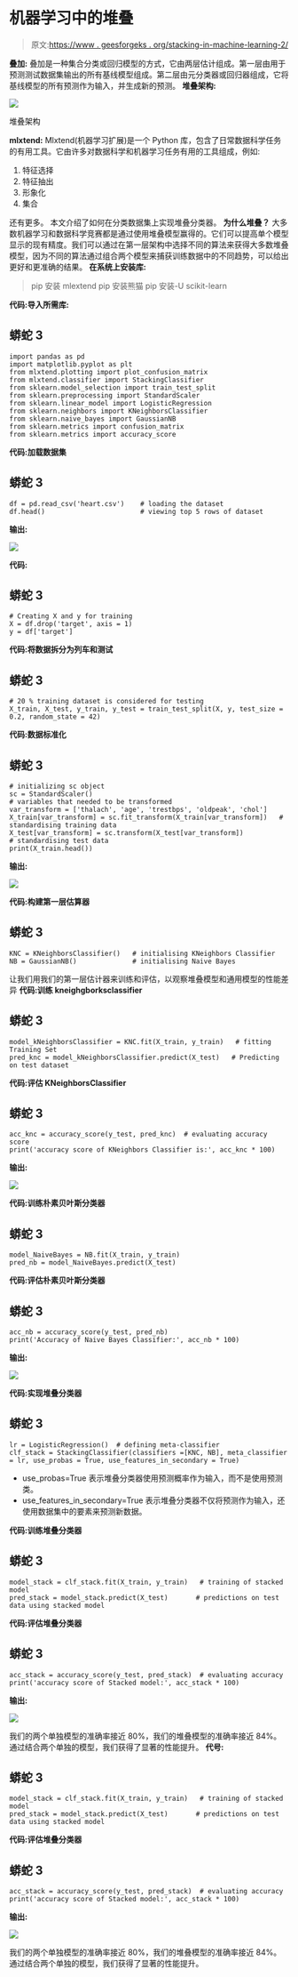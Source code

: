 # 机器学习中的堆叠

> 原文:[https://www . geesforgeks . org/stacking-in-machine-learning-2/](https://www.geeksforgeeks.org/stacking-in-machine-learning-2/)

**叠加:**
叠加是一种集合分类或回归模型的方式，它由两层估计组成。第一层由用于预测测试数据集输出的所有基线模型组成。第二层由元分类器或回归器组成，它将基线模型的所有预测作为输入，并生成新的预测。
**堆叠架构:**

![](img/b051ca4a97771c55f10989c13f7e2982.png)

堆叠架构

**mlxtend:**
Mlxtend(机器学习扩展)是一个 Python 库，包含了日常数据科学任务的有用工具。它由许多对数据科学和机器学习任务有用的工具组成，例如:

1.  特征选择
2.  特征抽出
3.  形象化
4.  集合

还有更多。
本文介绍了如何在分类数据集上实现堆叠分类器。
**为什么堆叠？**
大多数机器学习和数据科学竞赛都是通过使用堆叠模型赢得的。它们可以提高单个模型显示的现有精度。我们可以通过在第一层架构中选择不同的算法来获得大多数堆叠模型，因为不同的算法通过组合两个模型来捕获训练数据中的不同趋势，可以给出更好和更准确的结果。
**在系统上安装库:**

> pip 安装 mlextend
> pip 安装熊猫
> pip 安装-U scikit-learn

**代码:导入所需库:**

## 蟒蛇 3

```
import pandas as pd
import matplotlib.pyplot as plt
from mlxtend.plotting import plot_confusion_matrix
from mlxtend.classifier import StackingClassifier
from sklearn.model_selection import train_test_split
from sklearn.preprocessing import StandardScaler
from sklearn.linear_model import LogisticRegression
from sklearn.neighbors import KNeighborsClassifier
from sklearn.naive_bayes import GaussianNB
from sklearn.metrics import confusion_matrix
from sklearn.metrics import accuracy_score
```

**代码:加载数据集**

## 蟒蛇 3

```
df = pd.read_csv('heart.csv')    # loading the dataset
df.head()                        # viewing top 5 rows of dataset
```

**输出:**

![](img/a6fc6695a1ca9b46bc282700dbdc814e.png)

**代码:**

## 蟒蛇 3

```
# Creating X and y for training
X = df.drop('target', axis = 1)
y = df['target']
```

**代码:将数据拆分为列车和测试**

## 蟒蛇 3

```
# 20 % training dataset is considered for testing
X_train, X_test, y_train, y_test = train_test_split(X, y, test_size = 0.2, random_state = 42)
```

**代码:数据标准化**

## 蟒蛇 3

```
# initializing sc object
sc = StandardScaler() 
# variables that needed to be transformed
var_transform = ['thalach', 'age', 'trestbps', 'oldpeak', 'chol']
X_train[var_transform] = sc.fit_transform(X_train[var_transform])   # standardising training data
X_test[var_transform] = sc.transform(X_test[var_transform])            # standardising test data
print(X_train.head())
```

**输出:**

![](img/370a268476f680644205daee1472a8bd.png)

**代码:构建第一层估算器**

## 蟒蛇 3

```
KNC = KNeighborsClassifier()   # initialising KNeighbors Classifier
NB = GaussianNB()              # initialising Naive Bayes
```

让我们用我们的第一层估计器来训练和评估，以观察堆叠模型和通用模型的性能差异
**代码:训练 kneighgborksclassifier**

## 蟒蛇 3

```
model_kNeighborsClassifier = KNC.fit(X_train, y_train)   # fitting Training Set
pred_knc = model_kNeighborsClassifier.predict(X_test)   # Predicting on test dataset
```

**代码:评估 KNeighborsClassifier**

## 蟒蛇 3

```
acc_knc = accuracy_score(y_test, pred_knc)  # evaluating accuracy score
print('accuracy score of KNeighbors Classifier is:', acc_knc * 100)
```

**输出:**

![](img/ebfa96edbc0560ce05fec09a8494c5a0.png)

**代码:训练朴素贝叶斯分类器**

## 蟒蛇 3

```
model_NaiveBayes = NB.fit(X_train, y_train)
pred_nb = model_NaiveBayes.predict(X_test)
```

**代码:评估朴素贝叶斯分类器**

## 蟒蛇 3

```
acc_nb = accuracy_score(y_test, pred_nb)
print('Accuracy of Naive Bayes Classifier:', acc_nb * 100)
```

**输出:**

![](img/a2c7e01732cdaf95adfbbecdc8a6a9c9.png)

**代码:实现堆叠分类器**

## 蟒蛇 3

```
lr = LogisticRegression()  # defining meta-classifier
clf_stack = StackingClassifier(classifiers =[KNC, NB], meta_classifier = lr, use_probas = True, use_features_in_secondary = True)
```

*   use_probas=True 表示堆叠分类器使用预测概率作为输入，而不是使用预测类。
*   use_features_in_secondary=True 表示堆叠分类器不仅将预测作为输入，还使用数据集中的要素来预测新数据。

**代码:训练堆叠分类器**

## 蟒蛇 3

```
model_stack = clf_stack.fit(X_train, y_train)   # training of stacked model
pred_stack = model_stack.predict(X_test)       # predictions on test data using stacked model
```

**代码:评估堆叠分类器**

## 蟒蛇 3

```
acc_stack = accuracy_score(y_test, pred_stack)  # evaluating accuracy
print('accuracy score of Stacked model:', acc_stack * 100)
```

**输出:**

![](img/936d74226e13c5bf0694bb5b61a0f084.png)

我们的两个单独模型的准确率接近 80%，我们的堆叠模型的准确率接近 84%。通过结合两个单独的模型，我们获得了显著的性能提升。
**代号:**

## 蟒蛇 3

```
model_stack = clf_stack.fit(X_train, y_train)   # training of stacked model
pred_stack = model_stack.predict(X_test)       # predictions on test data using stacked model
```

**代码:评估堆叠分类器**

## 蟒蛇 3

```
acc_stack = accuracy_score(y_test, pred_stack)  # evaluating accuracy
print('accuracy score of Stacked model:', acc_stack * 100)
```

**输出:**

![](img/936d74226e13c5bf0694bb5b61a0f084.png)

我们的两个单独模型的准确率接近 80%，我们的堆叠模型的准确率接近 84%。通过结合两个单独的模型，我们获得了显著的性能提升。